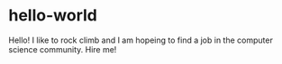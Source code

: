 # hello-world

Hello! I like to rock climb and I am hopeing to find a job in the computer science community.
Hire me!
